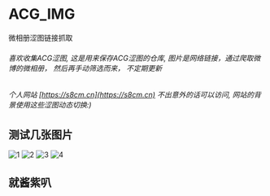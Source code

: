 # ACG_IMG
微相册涩图链接抓取

###### 喜欢收集ACG涩图, 这是用来保存ACG涩图的仓库, 图片是网络链接，通过爬取微博的微相册， 然后再手动筛选而来， 不定期更新
###### 个人网站 [https://s8cm.cn](https://s8cm.cn) 不出意外的话可以访问, 网站的背景使用这些涩图动态切换:)
## 测试几张图片

![1](http://wx3.sinaimg.cn/large/586f5255gy1g0wh3ti542j20u05k0u11.jpg)
![2](http://wx2.sinaimg.cn/large/586f5255gy1g0wvn9lgt6j21c00u0qi9.jpg)
![3](http://wx1.sinaimg.cn/large/586f5255gy1g0wxtxi4wij20u05w51l1.jpg)
![4](http://wx1.sinaimg.cn/large/586f5255gy1g0wu9nfwxdj20m249cx6p.jpg)

## 就酱紫叭

